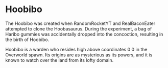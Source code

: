 # Hoobibo

The Hoobibo was created when RandomRocketYT and RealBaconEater attempted to clone the Hoobasaurus. During the experiment, a bag of Haribo gummies was accidentally dropped into the concoction, resulting in the birth of Hoobibo.

Hoobibo is a warden who resides high above coordinates 0 0 in the Overworld spawn. Its origins are as mysterious as its powers, and it is known to watch over the land from its lofty domain.
